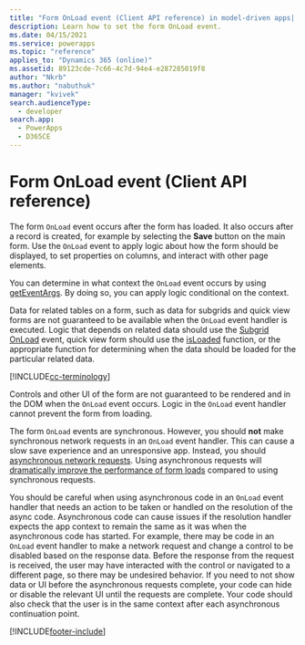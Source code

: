 ```yaml
---
title: "Form OnLoad event (Client API reference) in model-driven apps| MicrosoftDocs"
description: Learn how to set the form OnLoad event.
ms.date: 04/15/2021
ms.service: powerapps
ms.topic: "reference"
applies_to: "Dynamics 365 (online)"
ms.assetid: 89123cde-7c66-4c7d-94e4-e287285019f8
author: "Nkrb"
ms.author: "nabuthuk"
manager: "kvivek"
search.audienceType: 
  - developer
search.app: 
  - PowerApps
  - D365CE
---
```

# Form OnLoad event (Client API reference)

The form `OnLoad` event occurs after the form has loaded. It also occurs after a record is created, for example by selecting the **Save** button on the main form.  Use the `OnLoad` event to apply logic about how the form should be displayed, to set properties on columns, and interact with other page elements.

You can determine in what context the `OnLoad` event occurs by using [getEventArgs](../executioncontext/getEventArgs.md). By doing so, you can apply logic conditional on the context. 

Data for related tables on a form, such as data for subgrids and quick view forms are not guaranteed to be available when the `OnLoad` event handler is executed. Logic that depends on related data should use the [Subgrid OnLoad](./subgrid-onload.md) event, quick view form should use the [isLoaded](../formcontext-ui-quickforms/isloaded.md) function, or the appropriate function for determining when the data should be loaded for the particular related data.

[!INCLUDE[cc-terminology](../../../../data-platform/includes/cc-terminology.md)]

Controls and other UI of the form are not guaranteed to be rendered and in the DOM when the `OnLoad` event occurs. Logic in the `OnLoad` event handler cannot prevent the form from loading.

The form `OnLoad` events are synchronous. However, you should **not** make synchronous network requests in an `OnLoad` event handler. This can cause a slow save experience and an unresponsive app. Instead, you should [asynchronous network requests](../../../best-practices/business-logic/interact-http-https-resources-asynchronously.md). Using asynchronous requests will [dramatically improve the performance of form loads](https://powerapps.microsoft.com/blog/turbocharge-your-model-driven-apps-by-transitioning-away-from-synchronous-requests/) compared to using synchronous requests.

You should be careful when using asynchronous code in an `OnLoad` event handler that needs an action to be taken or handled on the resolution of the async code. Asynchronous code can cause issues if the resolution handler expects the app context to remain the same as it was when the asynchronous code has started. For example, there may be code in an `OnLoad` event handler to make a network request and change a control to be disabled based on the response data. Before the response from the request is received, the user may have interacted with the control or navigated to a different page, so there may be undesired behavior. If you need to not show data or UI before the asynchronous requests complete, your code can hide or disable the relevant UI until the requests are complete. Your code should also check that the user is in the same context after each asynchronous continuation point.





[!INCLUDE[footer-include](../../../../../includes/footer-banner.md)]